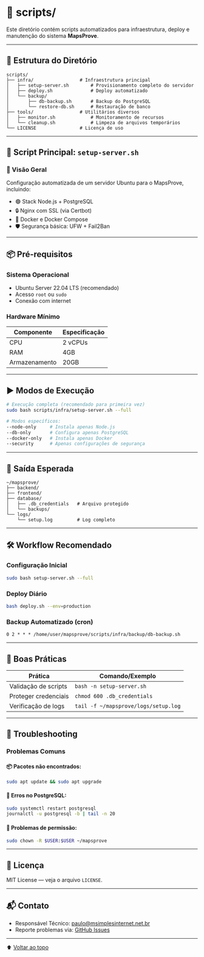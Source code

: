 # 📂 scripts/

Este diretório contém scripts automatizados para infraestrutura, deploy e manutenção do sistema **MapsProve**.

---

## 📁 Estrutura do Diretório

```
scripts/
├── infra/                 # Infraestrutura principal
│   ├── setup-server.sh        # Provisionamento completo do servidor
│   ├── deploy.sh              # Deploy automatizado
│   └── backup/
│       ├── db-backup.sh       # Backup do PostgreSQL
│       └── restore-db.sh      # Restauração de banco
├── tools/                 # Utilitários diversos
│   ├── monitor.sh             # Monitoramento de recursos
│   └── cleanup.sh             # Limpeza de arquivos temporários
└── LICENSE                # Licença de uso
```

---

## 🚀 Script Principal: `setup-server.sh`

### 🔎 Visão Geral

Configuração automatizada de um servidor Ubuntu para o MapsProve, incluindo:

- 🟢 Stack Node.js + PostgreSQL  
- 🔒 Nginx com SSL (via Certbot)  
- 🐳 Docker e Docker Compose  
- 🛡️ Segurança básica: UFW + Fail2Ban  

---

## 📦 Pré-requisitos

### Sistema Operacional
- Ubuntu Server 22.04 LTS (recomendado)
- Acesso `root` ou `sudo`
- Conexão com internet

### Hardware Mínimo

| Componente    | Especificação |
|---------------|---------------|
| CPU           | 2 vCPUs       |
| RAM           | 4GB           |
| Armazenamento | 20GB          |

---

## ▶️ Modos de Execução

```bash
# Execução completa (recomendado para primeira vez)
sudo bash scripts/infra/setup-server.sh --full

# Modos específicos:
--node-only     # Instala apenas Node.js
--db-only       # Configura apenas PostgreSQL
--docker-only   # Instala apenas Docker
--security      # Apenas configurações de segurança
```

---

## 📂 Saída Esperada

```
~/mapsprove/
├── backend/
├── frontend/
├── database/
│   ├── .db_credentials   # Arquivo protegido
│   └── backups/
└── logs/
    └── setup.log         # Log completo
```

---

## 🛠️ Workflow Recomendado

### Configuração Inicial

```bash
sudo bash setup-server.sh --full
```

### Deploy Diário

```bash
bash deploy.sh --env=production
```

### Backup Automatizado (cron)

```cron
0 2 * * * /home/user/mapsprove/scripts/infra/backup/db-backup.sh
```

---

## 🔐 Boas Práticas

| Prática                  | Comando/Exemplo                       |
|--------------------------|---------------------------------------|
| Validação de scripts     | `bash -n setup-server.sh`             |
| Proteger credenciais     | `chmod 600 .db_credentials`           |
| Verificação de logs      | `tail -f ~/mapsprove/logs/setup.log` |

---

## 🚨 Troubleshooting

### Problemas Comuns

#### 📦 Pacotes não encontrados:

```bash
sudo apt update && sudo apt upgrade
```

#### 🐘 Erros no PostgreSQL:

```bash
sudo systemctl restart postgresql
journalctl -u postgresql -b | tail -n 20
```

#### 🔐 Problemas de permissão:

```bash
sudo chown -R $USER:$USER ~/mapsprove
```

---

## 📜 Licença

MIT License — veja o arquivo `LICENSE`.

---

## 📬 Contato

- Responsável Técnico: [paulo@msimplesinternet.net.br](mailto:paulo@msimplesinternet.net.br)  
- Reporte problemas via: [GitHub Issues](https://github.com/kaled182/mapsprove/issues)

---
⬆️ [Voltar ao topo](#scripts)
